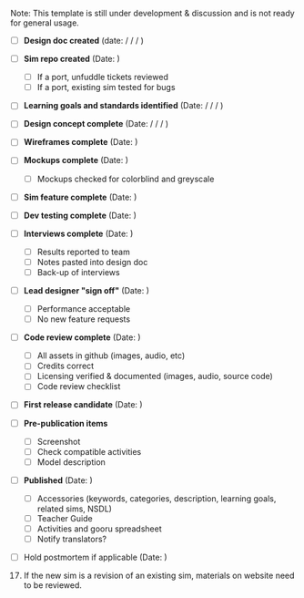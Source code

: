 Note: This template is still under development & discussion and is not ready for general usage.

- [ ] **Design doc created** (date: / / / ) 
- [ ] **Sim repo created** (Date: )
  - [ ] If a port, unfuddle tickets reviewed
  - [ ] If a port, existing sim tested for bugs
- [ ] **Learning goals and standards identified** (Date: / / / )
- [ ] **Design concept complete**  (Date: / / / )
- [ ] **Wireframes complete** (Date:       )
- [ ] **Mockups complete** (Date:       )
  - [ ] Mockups checked for colorblind and greyscale
- [ ] **Sim feature complete** (Date:       )
- [ ] **Dev testing complete** (Date:       )
- [ ] **Interviews complete** (Date:       )
  - [ ] Results reported to team
  - [ ] Notes pasted into design doc
  - [ ] Back-up of interviews
- [ ] **Lead designer "sign off"** (Date:      )
  - [ ] Performance acceptable
  - [ ] No new feature requests
- [ ] **Code review complete** (Date:       )
  - [ ] All assets in github (images, audio, etc)
  - [ ] Credits correct
  - [ ] Licensing verified & documented (images, audio, source code)
  - [ ] Code review checklist
- [ ] **First release candidate** (Date:       )
- [ ] **Pre-publication items** 
  - [ ] Screenshot
  - [ ] Check compatible activities
  - [ ] Model description 
- [ ] **Published** (Date:       )
  - [ ] Accessories (keywords, categories, description, learning goals, related sims, NSDL)
  - [ ] Teacher Guide
  - [ ] Activities and gooru spreadsheet
  - [ ] Notify translators?
- [ ] Hold postmortem if applicable (Date:       )




17) If the new sim is a revision of an existing sim, materials on website need to be reviewed.

